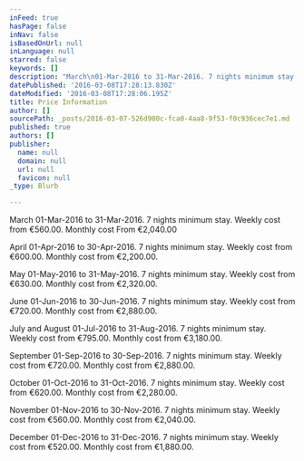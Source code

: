 ```yaml
---
inFeed: true
hasPage: false
inNav: false
isBasedOnUrl: null
inLanguage: null
starred: false
keywords: []
description: "March\n01-Mar-2016 to 31-Mar-2016. 7 nights minimum stay. Weekly cost from\n€560.00. Monthly cost From\n€2,040.00\_"
datePublished: '2016-03-08T17:28:13.830Z'
dateModified: '2016-03-08T17:28:06.195Z'
title: Price Information
author: []
sourcePath: _posts/2016-03-07-526d980c-fca0-4aa8-9f53-f0c936cec7e1.md
published: true
authors: []
publisher:
  name: null
  domain: null
  url: null
  favicon: null
_type: Blurb

---
```

March
01-Mar-2016 to 31-Mar-2016\. 7 nights minimum stay. Weekly cost from
€560.00\. Monthly cost From
€2,040.00 

April
01-Apr-2016 to 30-Apr-2016\. 7 nights minimum stay. Weekly cost from
€600.00\. Monthly cost from
€2,200.00\.

May
01-May-2016 to 31-May-2016\. 7 nights minimum stay. Weekly cost from €630.00\. Monthly cost from
€2,320.00\.

June
01-Jun-2016 to 30-Jun-2016\. 7 nights minimum stay. Weekly cost from €720.00\. Monthly cost from
€2,880.00\. 

July and August
01-Jul-2016 to 31-Aug-2016\. 7 nights minimum stay. Weekly cost from €795.00\. Monthly cost from
€3,180.00\.

September
01-Sep-2016 to 30-Sep-2016\. 7 nights minimum stay. Weekly cost from €720.00\. Monthly cost from €2,880.00\.

October
01-Oct-2016 to 31-Oct-2016\. 7 nights minimum stay. Weekly cost from €620.00\. Monthly cost from
€2,280.00\.

November
01-Nov-2016 to 30-Nov-2016\. 7 nights minimum stay. Weekly cost from €560.00\. Monthly cost from
€2,040.00\.

December
01-Dec-2016 to 31-Dec-2016\. 7 nights minimum stay. Weekly cost from €520.00\. Monthly cost from
€1,880.00\.